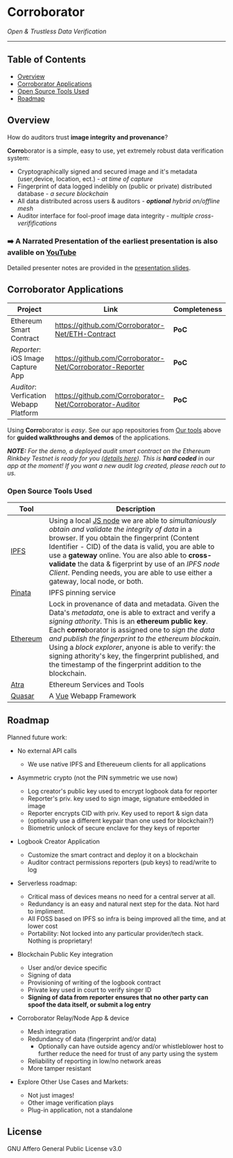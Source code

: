 # Corroborator
_Open &amp; Trustless Data Verification_

---

## Table of Contents

- [Overview](#overview)
- [Corroborator Applications](#corroborator-applications)
- [Open Source Tools Used](#open-source-tools-used)
- [Roadmap](#roadmap)

## Overview

How do auditors trust **image integrity and provenance**?

**Corro**borator is a simple, easy to use, yet extremely robust data verification system:
- Cryptographically signed and secured image and it's metadata (user,device, location, ect.) - *at time of capture*
- Fingerprint of data logged indelibly on (public or private) distributed database - *a secure blockchain*
- All data distributed across users & auditors  - _**optional** hybrid on/offline mesh_
- Auditor interface for fool-proof image data integrity - *multiple cross-verififications* 

### :arrow_right: A Narrated Presentation of the earliest presentation is also avalible on [YouTube](https://www.youtube.com/watch?v=b3cdELStbW4)

Detailed presenter notes are provided in the [presentation slides](https://docs.google.com/presentation/d/1oSWLNg2lRhOPF8C443hx2zEwzoMVN6uKILMJgBBiU50/).


## Corroborator Applications

| Project | Link | Completeness |
|----------|---------|--------------|
| Ethereum Smart Contract | https://github.com/Corroborator-Net/ETH-Contract | **PoC** |
| _Reporter_: iOS Image Capture App | https://github.com/Corroborator-Net/Corroborator-Reporter | **PoC** |
| _Auditor_: Verfication Webapp Platform | https://github.com/Corroborator-Net/Corroborator-Auditor | **PoC** |

Using **Corro**borator is _easy_. See our app repositories from [Our tools](#our-tools) above for **guided walkthroughs and demos** of the applications.

***NOTE:** For the demo, a deployed audit smart contract on the Ethereum Rinkbey Testnet  is ready for you ([details here](https://github.com/Corroborator-Net/Corroborator-Contract)). This is **hard coded** in our app at the moment! If you want a new audit log created, please reach out to us.*

### Open Source Tools Used
| Tool | Description |
|----------|---------|
| [IPFS](https://ipfs.io/) |  Using a local [JS node](https://js.ipfs.io/) we are able to *simultaniously obtain and validate the integrity of data* in a browser. If you obtain the fingerprint (Content Identifier - CID) of the data is valid, you are able to use a **gateway** online. You are also able to **cross-validate** the data & figerprint by use of an *IPFS node Client*. Pending needs, you are able to use either a gateway, local node, or both. |
| [Pinata](https://pinata.cloud/) | IPFS pinning service |https://pinata.cloud/ |
| [Ethereum](https://ethereum.org/) | Lock in  provenance of data and metadata. Given the Data's *metadata*, one is able to extract and verify a *signing athority*. This is an **ethereum public key**. Each **corro**borator is assigned one to *sign the data and publish the fingerprint to the ethereum blockain*. Using a *block explorer*, anyone is able to verify: the signing athority's key, the fingerprint published, and the timestamp of the fingerprint addition to the blockchain. |
| [Atra](https://atra.io/) | Ethereum Services and Tools|
| [Quasar](https://quasar.dev) | A [Vue](https://vuejs.org/) Webapp Framework |

## Roadmap

Planned future work:

- No external API calls
  - We use native IPFS and Ethereueum clients for all applications
  
- Asymmetric crypto (not the PIN symmetric we use now)
  - Log creator's public key used to encrypt logbook data for reporter 
  - Reporter's priv. key used to sign image, signature embedded in image
  - Reporter encrypts CID with priv. Key used to report & sign data
  - (optionally use a different keypair than one used for blockchain?)
  - Biometric unlock of secure enclave for they keys of reporter
  
- Logbook Creator Application
  - Customize the smart contract and deploy it on a blockchain
  - Auditor contract permissions reporters (pub keys) to read/write to log

- Serverless roadmap:
  - Critical mass of devices means no need for a central server at all.
  - Redundancy is an easy and natural next step for the data. Not hard to impliment.
  - All FOSS based on IPFS so infra is being improved all the time, and at lower cost
  - Portability: Not locked into any particular provider/tech stack. Nothing is proprietary!
- Blockchain Public Key integration
  - User and/or device specific
  - Signing of data
  - Provisioning of writing of the logbook contract
  - Private key used in court to verify singer ID
  - **Signing of data from reporter ensures that no other party can spoof the data itself, or submit a log entry**
  
- Corroborator Relay/Node App & device
  - Mesh integration
  - Redundancy of data (fingerprint and/or data)
    - Optionally can have outside agency and/or whistleblower host to further reduce the need for trust of any party using the system
  - Reliability of reporting in low/no network areas
  - More tamper resistant

- Explore Other Use Cases and Markets:
  - Not just images!
  - Other image verification plays
  - Plug-in application, not a standalone

## License

GNU Affero General Public License v3.0
